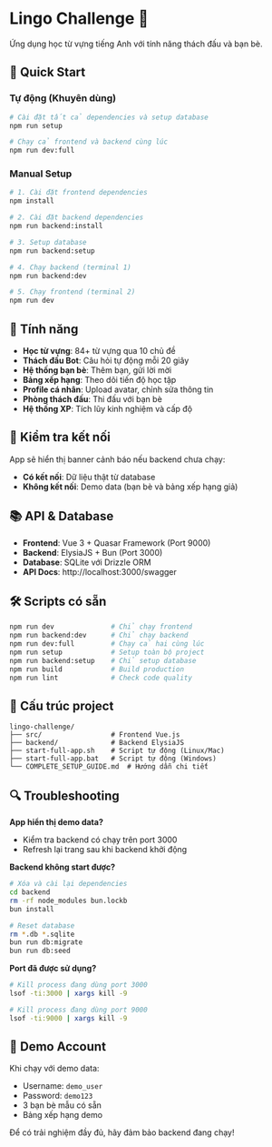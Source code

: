 # Lingo Challenge 🎯

Ứng dụng học từ vựng tiếng Anh với tính năng thách đấu và bạn bè.

## 🚀 Quick Start

### Tự động (Khuyên dùng)

```bash
# Cài đặt tất cả dependencies và setup database
npm run setup

# Chạy cả frontend và backend cùng lúc
npm run dev:full
```

### Manual Setup

```bash
# 1. Cài đặt frontend dependencies
npm install

# 2. Cài đặt backend dependencies  
npm run backend:install

# 3. Setup database
npm run backend:setup

# 4. Chạy backend (terminal 1)
npm run backend:dev

# 5. Chạy frontend (terminal 2)  
npm run dev
```

## 📱 Tính năng

- **Học từ vựng**: 84+ từ vựng qua 10 chủ đề
- **Thách đấu Bot**: Câu hỏi tự động mỗi 20 giây
- **Hệ thống bạn bè**: Thêm bạn, gửi lời mời
- **Bảng xếp hạng**: Theo dõi tiến độ học tập
- **Profile cá nhân**: Upload avatar, chỉnh sửa thông tin
- **Phòng thách đấu**: Thi đấu với bạn bè
- **Hệ thống XP**: Tích lũy kinh nghiệm và cấp độ

## 🔧 Kiểm tra kết nối

App sẽ hiển thị banner cảnh báo nếu backend chưa chạy:
- **Có kết nối**: Dữ liệu thật từ database
- **Không kết nối**: Demo data (bạn bè và bảng xếp hạng giả)

## 📚 API & Database

- **Frontend**: Vue 3 + Quasar Framework (Port 9000)
- **Backend**: ElysiaJS + Bun (Port 3000)  
- **Database**: SQLite với Drizzle ORM
- **API Docs**: http://localhost:3000/swagger

## 🛠️ Scripts có sẵn

```bash
npm run dev              # Chỉ chạy frontend
npm run backend:dev      # Chỉ chạy backend
npm run dev:full         # Chạy cả hai cùng lúc
npm run setup            # Setup toàn bộ project
npm run backend:setup    # Chỉ setup database
npm run build            # Build production
npm run lint             # Check code quality
```

## 📁 Cấu trúc project

```
lingo-challenge/
├── src/                 # Frontend Vue.js
├── backend/             # Backend ElysiaJS  
├── start-full-app.sh    # Script tự động (Linux/Mac)
├── start-full-app.bat   # Script tự động (Windows)
└── COMPLETE_SETUP_GUIDE.md  # Hướng dẫn chi tiết
```

## 🔍 Troubleshooting

**App hiển thị demo data?**
- Kiểm tra backend có chạy trên port 3000
- Refresh lại trang sau khi backend khởi động

**Backend không start được?**
```bash
# Xóa và cài lại dependencies
cd backend
rm -rf node_modules bun.lockb
bun install

# Reset database
rm *.db *.sqlite
bun run db:migrate
bun run db:seed
```

**Port đã được sử dụng?**
```bash
# Kill process đang dùng port 3000
lsof -ti:3000 | xargs kill -9

# Kill process đang dùng port 9000  
lsof -ti:9000 | xargs kill -9
```

## 🎯 Demo Account

Khi chạy với demo data:
- Username: `demo_user`
- Password: `demo123`
- 3 bạn bè mẫu có sẵn
- Bảng xếp hạng demo

Để có trải nghiệm đầy đủ, hãy đảm bảo backend đang chạy!
